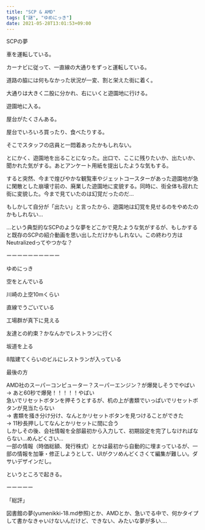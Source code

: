 ```yaml
---
title: "SCP & AMD"
tags: ["謎", "ゆめにっき"]
date: 2021-05-28T13:01:53+09:00
---
```


SCPの夢

車を運転している。

カーナビに従って、一直線の大通りをずっと運転している。

道路の脇には何もなかった状況が一変、割と栄えた街に着く。

大通りは大きく二股に分かれ、右にいくと遊園地に行ける。

遊園地に入る。

屋台がたくさんある。

屋台でいろいろ買ったり、食べたりする。

そこでスタッフの店員と一悶着あったかもしれない。

とにかく、遊園地を出ることになった。出口で、ここに残りたいか、出たいか、聞かれた気がする。あとアンケート用紙を提出したような気もする。

すると突然、今まで煌びやかな観覧車やジェットコースターがあった遊園地が急に閑散とした崩壊寸前の、廃業した遊園地に変貌する。同時に、街全体も寂れた街に変貌した。今まで見ていたのは幻覚だったのだ...

もしかして自分が「出たい」と言ったから、遊園地は幻覚を見せるのをやめたのかもしれない...

...という典型的なSCPのような夢をどこかで見たような気がするが、もしかすると既存のSCPの紹介動画を思い出しただけかもしれない。この終わり方はNeutralizedってやつかな？

ーーーーーーーーーー

ゆめにっき

空をとんでいる

川崎の上空10mくらい

直線でうごいている

工場群が真下に見える


友達との約束？かなんかでレストランに行く

坂道を上る

8階建てくらいのビルにレストランが入っている


最後の方

AMD社のスーパーコンピューター？スーパーエンジン？が爆発しそうでやばい  
→ あと60秒で爆発！！！！！やばい  
急いでリセットボタンを押そうとするが、机の上が書類でいっぱいでリセットボタンが見当たらない  
→ 書類を掻き分け分け、なんとかリセットボタンを見つけることができた  
→ 11秒長押ししてなんとかリセットに間に合う  
しかしその後、会社情報を全部最初から入力して、初期設定を完了しなければならない...めんどくさい...  
一部の情報（時価総額、発行株式）とかは最初から自動的に埋まっているが、一部の情報を加筆・修正しようとして、UIがクソめんどくさくて編集が難しい。ダサいデザインだし。

というところで起きる。



ーーーーー

「総評」

図書館の夢(yumenikki-18.md参照)とか、AMDとか、急いでる中で、何かタイプして書かなきゃいけないんだけど、できない、みたいな夢が多い....


